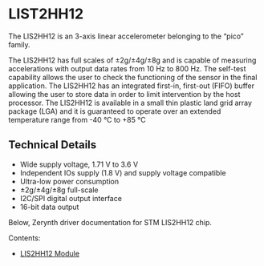 # LIST2HH12

The LIS2HH12 is an 3-axis linear accelerometer belonging to the “pico” family.

The LIS2HH12 has full scales of ±2g/±4g/±8g and is capable of measuring accelerations with output data rates from 10 Hz to 800 Hz. The self-test capability allows the user to check the functioning of the sensor in the final application. The LIS2HH12 has an integrated first-in, first-out (FIFO) buffer allowing the user to store data in order to limit intervention by the host processor. The LIS2HH12 is available in a small thin plastic land grid array package (LGA) and it is guaranteed to operate over an extended temperature range from -40 °C to +85 °C

## Technical Details


* Wide supply voltage, 1.71 V to 3.6 V
* Independent IOs supply (1.8 V) and supply voltage compatible
* Ultra-low power consumption
* ±2g/±4g/±8g full-scale
* I2C/SPI digital output interface
* 16-bit data output

Below, Zerynth driver documentation for STM LIS2HH12 chip.

Contents:


* [LIS2HH12 Module](/latest/reference/libs/stm/lis2hh12/docs/)
